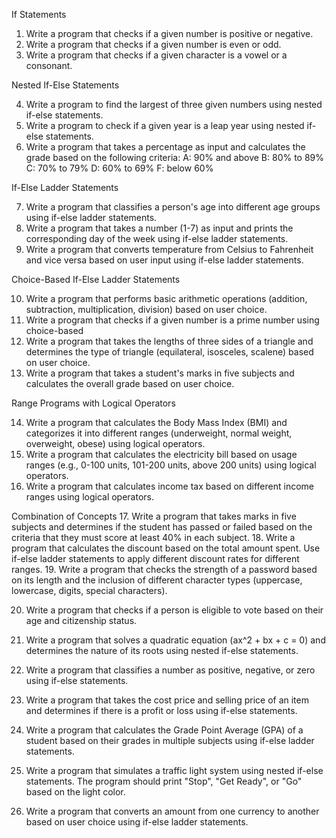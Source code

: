 If Statements

1. Write a program that checks if a given number is positive or negative.
2. Write a program that checks if a given number is even or odd.
3. Write a program that checks if a given character is a vowel or a consonant. 


Nested If-Else Statements

4. Write a program to find the largest of three given numbers using nested if-else statements.
5. Write a program to check if a given year is a leap year using nested if-else statements.
6. Write a program that takes a percentage as input and calculates the grade based on the following criteria:
    A: 90% and above
    B: 80% to 89%
    C: 70% to 79%
    D: 60% to 69%
    F: below 60%

If-Else Ladder Statements

7. Write a program that classifies a person's age into different age groups using if-else ladder statements.
8. Write a program that takes a number (1-7) as input and prints the corresponding day of the week using if-else ladder statements.
9. Write a program that converts temperature from Celsius to Fahrenheit and vice versa based on user input using if-else ladder statements.


Choice-Based If-Else Ladder Statements

10. Write a program that performs basic arithmetic operations (addition, subtraction, multiplication, division) based on user choice.
11. Write a program that checks if a given number is a prime number using choice-based 
12. Write a program that takes the lengths of three sides of a triangle and determines the type of triangle (equilateral, isosceles, scalene) based on user choice.
13. Write a program that takes a student's marks in five subjects and calculates the overall grade based on user choice.

Range Programs with Logical Operators

14. Write a program that calculates the Body Mass Index (BMI) and categorizes it into different ranges (underweight, normal weight, overweight, obese) using logical operators.
15. Write a program that calculates the electricity bill based on usage ranges (e.g., 0-100 units, 101-200 units, above 200 units) using logical operators.
16. Write a program that calculates income tax based on different income ranges using logical operators.

Combination of Concepts
17. Write a program that takes marks in five subjects and determines if the student has passed or failed based on the criteria that they must score at least 40% in each subject.
18. Write a program that calculates the discount based on the total amount spent. Use if-else ladder statements to apply different discount rates for different ranges.
19. Write a program that checks the strength of a password based on its length and the inclusion of different character types (uppercase, lowercase, digits, special characters).

20. Write a program that checks if a person is eligible to vote based on their age and citizenship status.

21. Write a program that solves a quadratic equation (ax^2 + bx + c = 0) and determines the nature of its roots using nested if-else statements.
22. Write a program that classifies a number as positive, negative, or zero using if-else statements.
23. Write a program that takes the cost price and selling price of an item and determines if there is a profit or loss using if-else statements.
24. Write a program that calculates the Grade Point Average (GPA) of a student based on their grades in multiple subjects using if-else ladder statements.
25. Write a program that simulates a traffic light system using nested if-else statements. The program should print "Stop", "Get Ready", or "Go" based on the light color.
26. Write a program that converts an amount from one currency to another based on user choice using if-else ladder statements.
